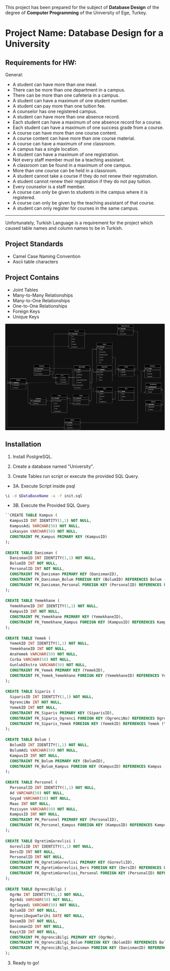 This project has been prepared for the subject of **Database Design** of the degree of **Computer Programming** of the University of Ege, Turkey.

# Project Name: **Database Design for a University**
## Requirements for HW:
General:
- A student can have more than one meal.
- There can be more than one department in a campus.
- There can be more than one cafeteria in a campus.
- A student can have a maximum of one student number.
- A student can pay more than one tuition fee.
- A counselor has one registered campus.
- A student can have more than one absence record.
- Each student can have a maximum of one absence record for a course.
- Each student can have a maximum of one success grade from a course.
- A course can have more than one course content.
- A course content can have more than one course material.
- A course can have a maximum of one classroom.
- A campus has a single location.
- A student can have a maximum of one registration.
- Not every staff member must be a teaching assistant.
- A classroom can be found in a maximum of one campus.
- More than one course can be held in a classroom.
- A student cannot take a course if they do not renew their registration.
- A student cannot renew their registration if they do not pay tuition.
- Every counselor is a staff member.
- A course can only be given to students in the campus where it is registered.
- A course can only be given by the teaching assistant of that course.
- A student can only register for courses in the same campus.

 -----

Unfortunately, Turkish Language is a requirement for the project which caused table names and column names to be in Turkish.


## Project Standards
- Camel Case Naming Convention
- Ascii table characters

## Project Contains
- Joint Tables
- Many-to-Many Relationships
- Many-to-One Relationships
- One-to-One Relationships
- Foreign Keys
- Unique Keys

![diagram](https://raw.githubusercontent.com/ElecTwix/cph/main/diagram.webp)

## Installation

1. Install PostgreSQL.

2. Create a database named "University".


3. Create Tables run script or execute the provided SQL Query.

- 3A. Execute Script inside psql
```bash
\i -d $DataBaseName -a -f init.sql
```

- 3B. Execute the Provided SQL Query.

```sql
``CREATE TABLE Kampus (
  KampusID INT IDENTITY(1,1) NOT NULL,
  KampusAdi VARCHAR(50) NOT NULL,
  Lokasyon VARCHAR(50) NOT NULL,
  CONSTRAINT PK_Kampus PRIMARY KEY (KampusID)
);

CREATE TABLE Danisman (
  DanismanID INT IDENTITY(1,1) NOT NULL,
  BolumID INT NOT NULL,
  PersonalID INT NOT NULL,
  CONSTRAINT PK_Danisman PRIMARY KEY (DanismanID),
  CONSTRAINT FK_Danisman_Bolum FOREIGN KEY (BolumID) REFERENCES Bolum (BolumID),
  CONSTRAINT FK_Danisman_Personal FOREIGN KEY (PersonalID) REFERENCES Personel (PersonalID)
);

CREATE TABLE Yemekhane (
  YemekhaneID INT IDENTITY(1,1) NOT NULL,
  KampusID INT NOT NULL,
  CONSTRAINT PK_Yemekhane PRIMARY KEY (YemekhaneID),
  CONSTRAINT FK_Yemekhane_Kampus FOREIGN KEY (KampusID) REFERENCES Kampus (KampusID)
);

CREATE TABLE Yemek (
  YemekID INT IDENTITY(1,1) NOT NULL,
  YemekhaneID INT NOT NULL,
  AnaYemek VARCHAR(50) NOT NULL,
  Corba VARCHAR(50) NOT NULL,
  GunlukEkstra VARCHAR(50) NOT NULL,
  CONSTRAINT PK_Yemek PRIMARY KEY (YemekID),
  CONSTRAINT FK_Yemek_Yemekhane FOREIGN KEY (YemekhaneID) REFERENCES Yemekhane (YemekhaneID)
);

CREATE TABLE Siparis (
  SiparisID INT IDENTITY(1,1) NOT NULL,
  OgrenciNo INT NOT NULL,
  YemekID INT NOT NULL,
  CONSTRAINT PK_Siparis PRIMARY KEY (SiparisID),
  CONSTRAINT FK_Siparis_Ogrenci FOREIGN KEY (OgrenciNo) REFERENCES OgrenciBilgi (OgrNo),
  CONSTRAINT FK_Siparis_Yemek FOREIGN KEY (YemekID) REFERENCES Yemek (YemekID)
);

CREATE TABLE Bolum (
  BolumID INT IDENTITY(1,1) NOT NULL,
  BolumAdi VARCHAR(50) NOT NULL,
  KampusID INT NOT NULL,
  CONSTRAINT PK_Bolum PRIMARY KEY (BolumID),
  CONSTRAINT FK_Bolum_Kampus FOREIGN KEY (KampusID) REFERENCES Kampus (KampusID)
);

CREATE TABLE Personel (
  PersonalID INT IDENTITY(1,1) NOT NULL,
  Ad VARCHAR(50) NOT NULL,
  Soyad VARCHAR(50) NOT NULL,
  Maas INT NOT NULL,
  Pozisyon VARCHAR(50) NOT NULL,
  KampusID INT NOT NULL,
  CONSTRAINT PK_Personel PRIMARY KEY (PersonalID),
  CONSTRAINT FK_Personel_Kampus FOREIGN KEY (KampusID) REFERENCES Kampus (KampusID)
);

CREATE TABLE OgretimGorevlisi (
  GorevliID INT IDENTITY(1,1) NOT NULL,
  DersID INT NOT NULL,
  PersonalID INT NOT NULL,
  CONSTRAINT PK_OgretimGorevlisi PRIMARY KEY (GorevliID),
  CONSTRAINT FK_OgretimGorevlisi_Ders FOREIGN KEY (DersID) REFERENCES Dersler (DersID),
  CONSTRAINT FK_OgretimGorevlisi_Personal FOREIGN KEY (PersonalID) REFERENCES Personel (PersonalID)
);

CREATE TABLE OgrenciBilgi (
  OgrNo INT IDENTITY(1,1) NOT NULL,
  OgrAdi VARCHAR(50) NOT NULL,
  OgrSoyadi VARCHAR(50) NOT NULL,
  BolumID INT NOT NULL,
  OgrenciDogumTarihi DATE NOT NULL,
  DevamID INT NOT NULL,
  DanismanID INT NOT NULL,
  KayitID INT NOT NULL,
  CONSTRAINT PK_OgrenciBilgi PRIMARY KEY (OgrNo),
  CONSTRAINT FK_OgrenciBilgi_Bolum FOREIGN KEY (BolumID) REFERENCES Bolum (BolumID),
  CONSTRAINT FK_OgrenciBilgi_Danisman FOREIGN KEY (DanismanID) REFERENCES Danisman (DanismanID)
);
```

3. Ready to go!
